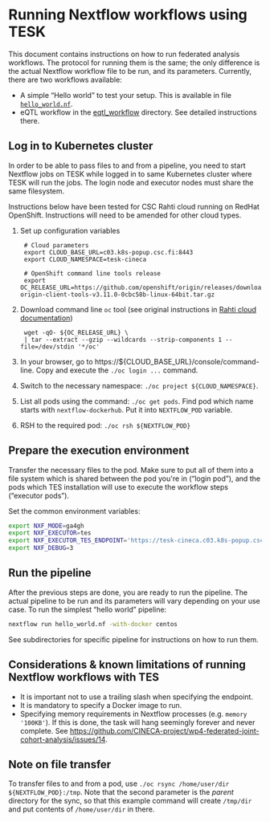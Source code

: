 # Running Nextflow workflows using TESK

This document contains instructions on how to run federated analysis workflows. The protocol for running them is the same; the only difference is the actual Nextflow workflow file to be run, and its parameters. Currently, there are two workflows available:
* A simple “Hello world” to test your setup. This is available in file [`hello_world.nf`](../demonstrators/hello-world/hello_world.nf).
* eQTL workflow in the [eqtl_workflow](../demonstrators/4.3.3-eqtl) directory. See detailed instructions there.

## Log in to Kubernetes cluster
In order to be able to pass files to and from a pipeline, you need to start Nextflow jobs on TESK while logged in to same Kubernetes cluster where TESK will run the jobs. The login node and executor nodes must share the same filesystem.

Instructions below have been tested for CSC Rahti cloud running on RedHat OpenShift. Instructions will need to be amended for other cloud types.

1. Set up configuration variables

        # Cloud parameters
        export CLOUD_BASE_URL=c03.k8s-popup.csc.fi:8443
        export CLOUD_NAMESPACE=tesk-cineca

        # OpenShift command line tools release
        export OC_RELEASE_URL=https://github.com/openshift/origin/releases/download/v3.11.0/openshift-origin-client-tools-v3.11.0-0cbc58b-linux-64bit.tar.gz

1. Download command line `oc` tool (see original instructions in [Rahti cloud documentation](https://docs.csc.fi/cloud/rahti/usage/cli/#how-to-install-the-oc-tool))

        wget -qO- ${OC_RELEASE_URL} \
        | tar --extract --gzip --wildcards --strip-components 1 --file=/dev/stdin '*/oc'
1. In your browser, go to https://${CLOUD_BASE_URL}/console/command-line. Copy and execute the `./oc login ...` command.
1. Switch to the necessary namespace: `./oc project ${CLOUD_NAMESPACE}`.
1. List all pods using the command: `./oc get pods`. Find pod which name starts with `nextflow-dockerhub`. Put it into `NEXTFLOW_POD` variable.
1. RSH to the required pod: `./oc rsh ${NEXTFLOW_POD}`

## Prepare the execution environment
Transfer the necessary files to the pod. Make sure to put all of them into a file system which is shared between the pod you're in (“login pod”), and the pods which TES installation will use to execute the workflow steps (“executor pods”).

Set the common environment variables:
```bash
export NXF_MODE=ga4gh
export NXF_EXECUTOR=tes
export NXF_EXECUTOR_TES_ENDPOINT='https://tesk-cineca.c03.k8s-popup.csc.fi'
export NXF_DEBUG=3
```

## Run the pipeline
After the previous steps are done, you are ready to run the pipeline. The actual pipeline to be run and its parameters will vary depending on your use case. To run the simplest “hello world” pipeline:
```bash
nextflow run hello_world.nf -with-docker centos
```

See subdirectories for specific pipeline for instructions on how to run them.

## Considerations & known limitations of running Nextflow workflows with TES
* It is important not to use a trailing slash when specifying the endpoint.
* It is mandatory to specify a Docker image to run.
* Specifying memory requirements in Nextflow processes (e.g. `memory '100KB'`). If this is done, the task will hang seemingly forever and never complete. See https://github.com/CINECA-project/wp4-federated-joint-cohort-analysis/issues/14.

## Note on file transfer
To transfer files to and from a pod, use `./oc rsync /home/user/dir ${NEXTFLOW_POD}:/tmp`. Note that the second parameter is the _parent_ directory for the sync, so that this example command will create `/tmp/dir` and put contents of `/home/user/dir` in there.
